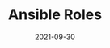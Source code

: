 ---
title: Ansible Roles
summary: Ansible roles that are used as part of this demo.
authors:
  - Kamesh Sampath
date: 2021-09-30
---